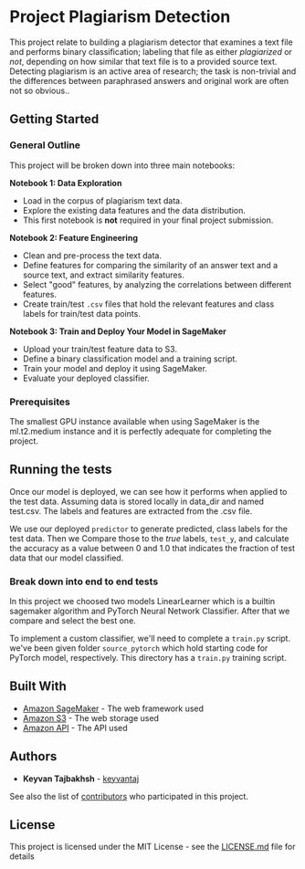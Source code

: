 # Project Plagiarism Detection

This project relate to building a plagiarism detector that examines a text file and performs binary classification; labeling that file as either *plagiarized* or *not*, depending on how similar that text file is to a provided source text. Detecting plagiarism is an active area of research; the task is non-trivial and the differences between paraphrased answers and original work are often not so obvious..

## Getting Started

### General Outline

This project will be broken down into three main notebooks:

**Notebook 1: Data Exploration**
* Load in the corpus of plagiarism text data.
* Explore the existing data features and the data distribution.
* This first notebook is **not** required in your final project submission.

**Notebook 2: Feature Engineering**

* Clean and pre-process the text data.
* Define features for comparing the similarity of an answer text and a source text, and extract similarity features.
* Select "good" features, by analyzing the correlations between different features.
* Create train/test `.csv` files that hold the relevant features and class labels for train/test data points.

**Notebook 3: Train and Deploy Your Model in SageMaker**

* Upload your train/test feature data to S3.
* Define a binary classification model and a training script.
* Train your model and deploy it using SageMaker.
* Evaluate your deployed classifier.

### Prerequisites

The smallest GPU instance available when using SageMaker is the ml.t2.medium instance and it is perfectly adequate for completing the project.

## Running the tests

Once our model is deployed, we can see how it performs when applied to the test data.
Assuming data is stored locally in data_dir and named test.csv. The labels and features are extracted from the .csv file.

We use our deployed `predictor` to generate predicted, class labels for the test data. Then we Compare those to the *true* labels, `test_y`, and calculate the accuracy as a value between 0 and 1.0 that indicates the fraction of test data that our model classified.

### Break down into end to end tests

In this project we choosed two models LinearLearner which is a builtin sagemaker algorithm and PyTorch Neural Network Classifier. After that we compare and select the best one.

To implement a custom classifier, we'll need to complete a `train.py` script. we've been given folder `source_pytorch` which hold starting code for  PyTorch model, respectively. This directory has a `train.py` training script.

## Built With

* [Amazon SageMaker](https://aws.amazon.com/sagemaker/) - The web framework used
* [Amazon S3](https://aws.amazon.com/s3/) - The web storage used
* [Amazon API](https://aws.amazon.com/api-gateway/) - The API used

## Authors

* **Keyvan Tajbakhsh** - [keyvantaj](https://github.com/keyvantaj)

See also the list of [contributors](https://github.com/udacity/machine-learning/graphs/contributors) who participated in this project.

## License

This project is licensed under the MIT License - see the [LICENSE.md](LICENSE.md) file for details
